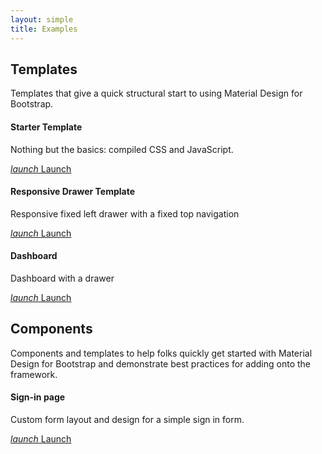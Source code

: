 ```yaml
---
layout: simple
title: Examples
---
```


## Templates

Templates that give a quick structural start to using Material Design for Bootstrap.

<div class="card-deck">
  <div class="card card-block">
    <h4 class="card-title">Starter Template</h4>
    <p class="card-text">Nothing but the basics: compiled CSS and JavaScript.</p>
    <a href="{{ site.baseurl }}/examples/starter-template/" target="_example" class="btn btn-primary"><i class="material-icons">launch</i> Launch</a>
  </div>
  <div class="card card-block">
    <h4 class="card-title">Responsive Drawer Template</h4>
    <p class="card-text">Responsive fixed left drawer with a fixed top navigation</p>
    <a href="{{ site.baseurl }}/examples/drawer/" target="_example" class="btn btn-primary"><i class="material-icons">launch</i> Launch</a>
  </div>
  <div class="card card-block">
    <h4 class="card-title">Dashboard</h4>
    <p class="card-text">Dashboard with a drawer</p>
    <a href="{{ site.baseurl }}/examples/dashboard/" target="_example" class="btn btn-primary"><i class="material-icons">launch</i> Launch</a>
  </div>  
  <!--
  <div class="col-xs-6 col-md-4">
     <div class="card card-block">
       <h4 class="card-title"></h4>
       <p class="card-text"></p>
       <a href="{{ site.baseurl }}/examples/" target="_example" class="btn btn-primary"><i class="material-icons">launch</i> Launch</a>
     </div>
  </div>
  -->
</div> 

## Components

Components and templates to help folks quickly get started with Material Design for Bootstrap and demonstrate best practices for adding onto the framework.

<div class="card-deck">
  <div class="card card-block">
    <h4 class="card-title">Sign-in page</h4>
    <p class="card-text">Custom form layout and design for a simple sign in form.</p>
    <a href="{{ site.baseurl }}/examples/signin" target="_example" class="btn btn-primary"><i class="material-icons">launch</i> Launch</a>
  </div>
</div>
